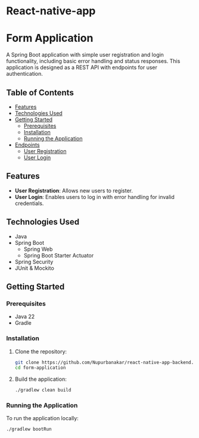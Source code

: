 # React-native-app

# Form Application

A Spring Boot application with simple user registration and login functionality, including basic error handling and status responses. This application is designed as a REST API with endpoints for user authentication.

## Table of Contents
- [Features](#features)
- [Technologies Used](#technologies-used)
- [Getting Started](#getting-started)
  - [Prerequisites](#prerequisites)
  - [Installation](#installation)
  - [Running the Application](#running-the-application)
- [Endpoints](#endpoints)
  - [User Registration](#user-registration)
  - [User Login](#user-login)

## Features
- **User Registration**: Allows new users to register.
- **User Login**: Enables users to log in with error handling for invalid credentials.

## Technologies Used
- Java
- Spring Boot
  - Spring Web
  - Spring Boot Starter Actuator
- Spring Security
- JUnit & Mockito

## Getting Started

### Prerequisites
- Java 22
- Gradle

### Installation
1. Clone the repository:
    ```bash
    git clone https://github.com/Nupurbanakar/react-native-app-backend.git
    cd form-application
    ```
2. Build the application:
    ```bash
    ./gradlew clean build
    ```

### Running the Application
To run the application locally:
```bash
./gradlew bootRun
